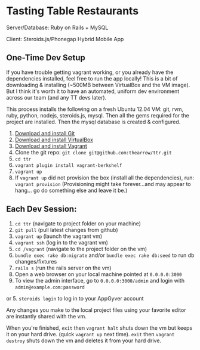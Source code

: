 Tasting Table Restaurants
=====
Server/Database: Ruby on Rails + MySQL

Client: Steroids.js/Phonegap Hybrid Mobile App


One-Time Dev Setup
-----
If you have trouble getting vagrant working, or you already have the dependencies installed, feel free to run the app locally!
This is a bit of downloading & installing (~500MB between VirtualBox and the VM image).
But I think it's worth it to have an automated, uniform dev environment across our team (and any TT devs later).


This process installs the following on a fresh Ubuntu 12.04 VM:
git, rvm, ruby, python, nodejs, steroids.js, mysql.
Then all the gems required for the project are installed.
Then the mysql database is created & configured.

1. [Download and install Git](http://git-scm.com/downloads)
2. [Download and install VirtualBox](https://www.virtualbox.org/wiki/Downloads)
3. [Download and install Vagrant](http://downloads.vagrantup.com/)
4. Clone the git repo: `git clone git@github.com:thearrow/ttr.git`
5. `cd ttr`
6. `vagrant plugin install vagrant-berkshelf`
7. `vagrant up`
8. If `vagrant up` did not provision the box (install all the dependencies), run: `vagrant provision`
(Provisioning might take forever...and may appear to hang... go do something else and leave it be.)


Each Dev Session:
-----
1. `cd ttr` (navigate to project folder on your machine)
2. `git pull` (pull latest changes from github)
3. `vagrant up` (launch the vagrant vm)
4. `vagrant ssh` (log in to the vagrant vm)
5. `cd /vagrant` (navigate to the project folder on the vm)
6. `bundle exec rake db:migrate` and/or `bundle exec rake db:seed` to run db changes/fixtures
7. `rails s` (run the rails server on the vm)
8. Open a web browser on your local machine pointed at `0.0.0.0:3000`
9. To view the admin interface, go to `0.0.0.0:3000/admin` and login with `admin@example.com:password`

or
5. `steroids login` to log in to your AppGyver account

Any changes you make to the local project files using your favorite editor are instantly shared with the vm.

When you're finished, `exit` then `vagrant halt` shuts down the vm but keeps it on your hard drive. (quick `vagrant up` next time).
`exit` then `vagrant destroy` shuts down the vm and deletes it from your hard drive.